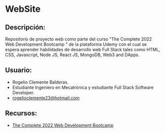 # WebSite
**Descripción:**
-
Repositorio de proyecto web como parte del curso "The Complete 2022 Web Development Bootcamp
" de la plataforma Udemy con el cual se espera aprender habilidades de desarrollo web Full Stack tales como HTML, CSS, Javascript, Node JS, React JS, MongoDB, Web3 and DApps.

**Usuario:**
-
- Rogelio Clemente Balderas. 
- Estudiante Ingeniero en Mecatrónica y estudiante Full Stack Software Developer.
- rogelioclemente23@hotmail.com

**Recursos:**
-
- [The Complete 2022 Web Development Bootcamp](https://www.udemy.com/course/the-complete-web-development-bootcamp)
